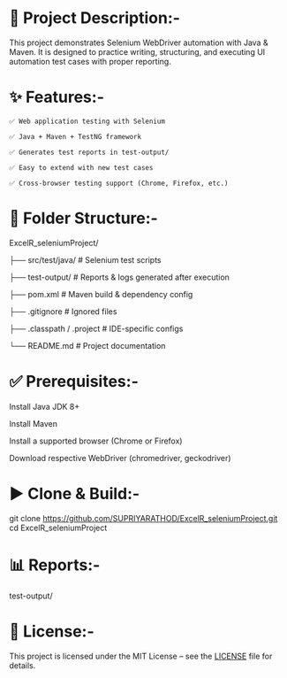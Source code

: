 📖 Project Description:-
========================
  This project demonstrates Selenium WebDriver automation with Java & Maven. It is designed to practice writing, structuring, and executing UI automation test cases with proper reporting.
	
✨ Features:-
==============
	✅ Web application testing with Selenium
  
	✅ Java + Maven + TestNG framework
  
	✅ Generates test reports in test-output/
  
	✅ Easy to extend with new test cases
  
	✅ Cross-browser testing support (Chrome, Firefox, etc.)
	
📂 Folder Structure:-
=======================
  ExcelR_seleniumProject/
	
  ├── src/test/java/          	# Selenium test scripts
	
  ├── test-output/            	# Reports & logs generated after execution
	
  ├── pom.xml                 	# Maven build & dependency config
	
  ├── .gitignore              	# Ignored files
	
  ├── .classpath / .project   	# IDE-specific configs
	
  └── README.md               	# Project documentation
	
✅ Prerequisites:-
====================
  Install Java JDK 8+
	
  Install Maven
	
  Install a supported browser (Chrome or Firefox)
	
  Download respective WebDriver (chromedriver, geckodriver)
	
▶️ Clone & Build:-
=====================
  git clone https://github.com/SUPRIYARATHOD/ExcelR_seleniumProject.git
  cd ExcelR_seleniumProject
	
📊 Reports:-
================
test-output/

📜 License:-
================
This project is licensed under the MIT License – see the [LICENSE](https://github.com/SUPRIYARATHOD/ExcelR_seleniumProject/blob/master/License) file for details.
    
